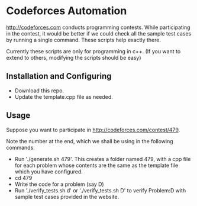 Codeforces Automation
=====================
http://codeforces.com conducts programming contests. While participating in the contest, it would be better if we could check all the sample test cases by running a single command. These scripts help exactly there.

Currently these scripts are only for programming in c++. (If you want to extend to others, modifying the scripts should be easy)

Installation and Configuring
----------------------------
* Download this repo.
* Update the template.cpp file as needed.

Usage
-----
Suppose you want to participate in http://codeforces.com/contest/479.

Note the number at the end, which we shall be using in the following commands.
* Run './generate.sh 479'. This creates a folder named 479, with a cpp file for each problem whose contents are the same as the template file which you have configured.
* cd 479
* Write the code for a problem (say D)
* Run './verify_tests.sh d' or './verify_tests.sh D' to verify Problem:D with sample test cases provided in the website.

